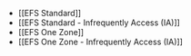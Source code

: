 - [[EFS Standard]]
- [[EFS Standard - Infrequently Access (IA)]]
- [[EFS One Zone]]
- [[EFS One Zone - Infrequently Access (IA)]]